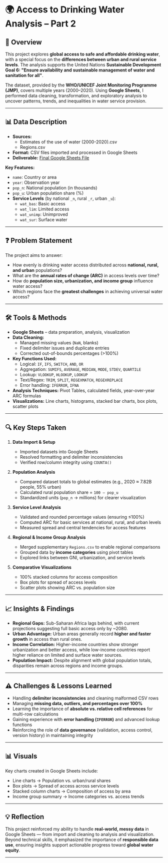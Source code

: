 # 🌍 Access to Drinking Water Analysis – Part 2

## 📘 Overview
This project explores **global access to safe and affordable drinking water**, with a special focus on the **differences between urban and rural service levels**. The analysis supports the United Nations **Sustainable Development Goal 6: "Ensure availability and sustainable management of water and sanitation for all"**.

The dataset, provided by the **WHO/UNICEF Joint Monitoring Programme (JMP)**, covers multiple years (2000–2020). Using **Google Sheets**, I performed data cleaning, transformation, and exploratory analysis to uncover patterns, trends, and inequalities in water service provision.

---

## 📊 Data Description
- **Sources:**
    - Estimates of the use of water (2000-2020).csv
    - Regions.csv 
- **Format:** CSV files imported and processed in Google Sheets  
- **Deliverable:** <a href="https://docs.google.com/spreadsheets/d/12iigZr-Ib51FirMBhE6JaIyrjY7ZEcZtcVlF6AwEbJE/edit?usp=sharing" target="_blank">Final Google Sheets File</a> 

**Key Features:**
- `name`: Country or area  
- `year`: Observation year  
- `pop_n`: National population (in thousands)  
- `pop_u`: Urban population share (%)  
- **Service Levels** (by national `_n`, rural `_r`, urban `_u`):  
  - `wat_bas`: Basic access  
  - `wat_lim`: Limited access  
  - `wat_unimp`: Unimproved  
  - `wat_sur`: Surface water  

---

## ❓ Problem Statement
The project aims to answer:  
- How evenly is drinking water access distributed across **national, rural, and urban** populations?  
- What are the **annual rates of change (ARC)** in access levels over time?  
- How do **population size, urbanization, and income group** influence water access?  
- Which regions face the **greatest challenges** in achieving universal water access?  

---

## 🛠️ Tools & Methods
- **Google Sheets** – data preparation, analysis, visualization  
- **Data Cleaning:**  
  - Managed missing values (`NaN`, blanks)  
  - Fixed delimiter issues and duplicate entries  
  - Corrected out-of-bounds percentages (>100%)  
- **Key Functions Used:**  
  - Logical: `IF`, `IFS`, `SWITCH`, `AND`, `OR`  
  - Aggregation: `SUMIFS`, `AVERAGE`, `MEDIAN`, `MODE`, `STDEV`, `QUARTILE`  
  - Lookup: `VLOOKUP`, `HLOOKUP`, `LOOKUP`  
  - Text/Regex: `TRIM`, `SPLIT`, `REGEXMATCH`, `REGEXREPLACE`  
  - Error handling: `IFERROR`, `IFNA`  
- **Analysis Techniques:** Pivot Tables, calculated fields, year-over-year ARC formulas  
- **Visualizations:** Line charts, histograms, stacked bar charts, box plots, scatter plots  

---

## 🔍 Key Steps Taken
1. **Data Import & Setup**  
   - Imported datasets into Google Sheets  
   - Resolved formatting and delimiter inconsistencies  
   - Verified row/column integrity using `COUNTA()`  

2. **Population Analysis**  
   - Compared dataset totals to global estimates (e.g., 2020 ≈ 7.82B people, 55% urban)  
   - Calculated rural population share = `100 – pop_u`  
   - Standardized units (`pop_n` → millions) for clearer visualization  

3. **Service Level Analysis**  
   - Validated and rounded percentage values (ensuring ≤100%)  
   - Computed ARC for basic services at national, rural, and urban levels  
   - Measured spread and central tendencies for access features  

4. **Regional & Income Group Analysis**  
   - Merged supplementary `Regions.csv` to enable regional comparisons  
   - Grouped data by **income categories** using pivot tables  
   - Explored links between GNI, urbanization, and service levels  

5. **Comparative Visualizations**  
   - 100% stacked columns for access composition  
   - Box plots for spread of access levels  
   - Scatter plots showing ARC vs. population size  

---

## 📈 Insights & Findings
- **Regional Gaps:** Sub-Saharan Africa lags behind, with current projections suggesting full basic access only by ~2080.  
- **Urban Advantage:** Urban areas generally record **higher and faster growth** in access than rural ones.  
- **Income Correlation:** Higher-income countries show stronger urbanization and better access, while low-income countries report higher reliance on limited and surface water sources.  
- **Population Impact:** Despite alignment with global population totals, disparities remain across regions and income groups.  

---

## ⚠️ Challenges & Lessons Learned
- Handling **delimiter inconsistencies** and cleaning malformed CSV rows  
- Managing **missing data, outliers, and percentages over 100%**  
- Learning the importance of **absolute vs. relative cell references** for multi-row calculations  
- Gaining experience with **error handling (`IFERROR`)** and advanced lookup functions  
- Reinforcing the role of **data governance** (validation, access control, version history) in maintaining integrity  

---

## 📊 Visuals
Key charts created in Google Sheets include:  
- Line charts → Population vs. urban/rural shares  
- Box plots → Spread of access across service levels  
- Stacked column charts → Composition of access by area  
- Income group summary → Income categories vs. access trends  

---

## 💡 Reflection
This project reinforced my ability to handle **real-world, messy data** in Google Sheets — from import and cleaning to analysis and visualization. Beyond technical skills, it emphasized the importance of **responsible data use**, ensuring insights support actionable progress toward **global water equity**.  

---

